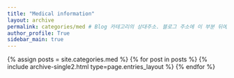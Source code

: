 ```yaml
---
title: "Medical information"
layout: archive
permalink: categories/med # Blog 카테고리의 상대주소. 블로그 주소에 이 부분 뒤에 적어주면 됨.
author_profile: True
sidebar_main: true
---
```



{% assign posts = site.categories.med %}
{% for post in posts %} {% include archive-single2.html type=page.entries_layout %} {% endfor %}
